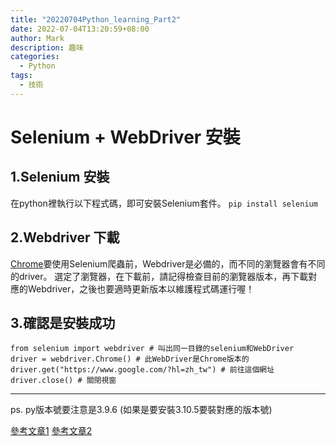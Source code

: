```yaml
---
title: "20220704Python_learning_Part2"
date: 2022-07-04T13:20:59+08:00
author: Mark
description: 趣味
categories:
  - Python
tags:
  - 技術
---
```


# Selenium + WebDriver 安裝

## 1.Selenium 安裝
在python裡執行以下程式碼，即可安裝Selenium套件。
`pip install selenium`

## 2.Webdriver 下載
[Chrome](https://sites.google.com/chromium.org/driver/)要使用Selenium爬蟲前，Webdriver是必備的，而不同的瀏覽器會有不同的driver。
選定了瀏覽器，在下載前，請記得檢查目前的瀏覽器版本，再下載對應的Webdriver，之後也要適時更新版本以維護程式碼運行喔！

## 3.確認是安裝成功

    from selenium import webdriver # 叫出同一目錄的selenium和WebDriver
    driver = webdriver.Chrome() # 此WebDriver是Chrome版本的
    driver.get("https://www.google.com/?hl=zh_tw") # 前往這個網址
    driver.close() # 關閉視窗
---

ps. py版本號要注意是3.9.6 (如果是要安裝3.10.5要裝對應的版本號)

[參考文章1](https://ithelp.ithome.com.tw/articles/10261845)
[參考文章2](https://medium.com/marketingdatascience/selenium%E6%95%99%E5%AD%B8-%E4%B8%80-%E5%A6%82%E4%BD%95%E4%BD%BF%E7%94%A8webdriver-send-keys-988816ce9bed)
